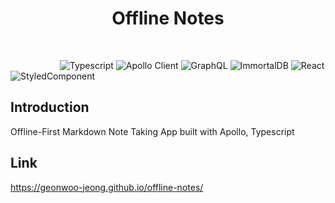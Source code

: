 <h1 align="center"> Offline Notes </h1> <br>

&nbsp;&nbsp;&nbsp;&nbsp;&nbsp;&nbsp;&nbsp;&nbsp;&nbsp;&nbsp;&nbsp;&nbsp;&nbsp;&nbsp;&nbsp;&nbsp;&nbsp;&nbsp;&nbsp;
![Typescript](https://img.shields.io/badge/Typescript-v3.2.2-blue.svg)
![Apollo Client](https://img.shields.io/badge/ApolloClient-2.4.7-brightgreen.svg)
![GraphQL](https://img.shields.io/badge/GraphQL-14.0.2-ff69b4.svg)
![ImmortalDB](https://img.shields.io/badge/ImmortalDB-1.0.1-lightgrey.svg)
![React](https://img.shields.io/badge/React-16.6.3-blue.svg)
![StyledComponent](https://img.shields.io/badge/StyledComponent-4.1.1-purple.svg)

## Introduction
Offline-First Markdown Note Taking App built with Apollo, Typescript

## Link
https://geonwoo-jeong.github.io/offline-notes/
